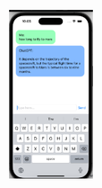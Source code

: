 <p align="center">
<img src="Screenshot.png" width="150" height="300"/>                                                                                                                                  
</p>
